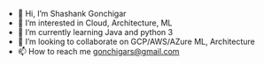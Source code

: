 - 👋 Hi, I’m Shashank Gonchigar
- 👀 I’m interested in Cloud, Architecture, ML
- 🌱 I’m currently learning Java and python 3
- 💞️ I’m looking to collaborate on GCP/AWS/AZure ML, Architecture
- 📫 How to reach me gonchigars@gmail.com

<!---
gonchigars/gonchigars is a ✨ special ✨ repository because its `README.md` (this file) appears on your GitHub profile.
You can click the Preview link to take a look at your changes.
--->
